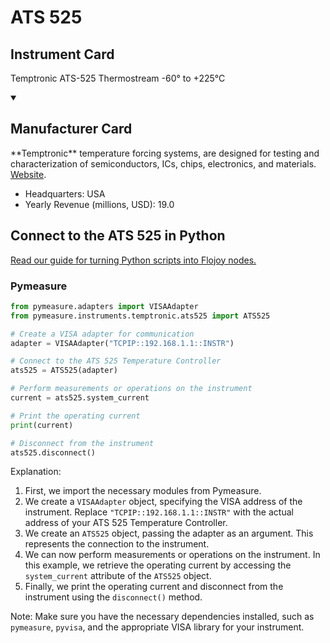 
# ATS 525

## Instrument Card

Temptronic ATS-525 Thermostream -60° to +225°C

<details open>
<summary><h2>Manufacturer Card</h2></summary>
**Temptronic** temperature forcing systems, are designed for testing and characterization of semiconductors, ICs, chips, electronics, and materials. <a href=https://www.intestthermal.com/temptronic>Website</a>.
<br>
<ul>
  <li>Headquarters: USA</li>
  <li>Yearly Revenue (millions, USD): 19.0</li>
</ul>
</details>

## Connect to the ATS 525 in Python

[Read our guide for turning Python scripts into Flojoy nodes.](https://docs.flojoy.ai/custom-nodes/creating-custom-node/)


### Pymeasure


```python
from pymeasure.adapters import VISAAdapter
from pymeasure.instruments.temptronic.ats525 import ATS525

# Create a VISA adapter for communication
adapter = VISAAdapter("TCPIP::192.168.1.1::INSTR")

# Connect to the ATS 525 Temperature Controller
ats525 = ATS525(adapter)

# Perform measurements or operations on the instrument
current = ats525.system_current

# Print the operating current
print(current)

# Disconnect from the instrument
ats525.disconnect()
```

Explanation:
1. First, we import the necessary modules from Pymeasure.
2. We create a `VISAAdapter` object, specifying the VISA address of the instrument. Replace `"TCPIP::192.168.1.1::INSTR"` with the actual address of your ATS 525 Temperature Controller.
3. We create an `ATS525` object, passing the adapter as an argument. This represents the connection to the instrument.
4. We can now perform measurements or operations on the instrument. In this example, we retrieve the operating current by accessing the `system_current` attribute of the `ATS525` object.
5. Finally, we print the operating current and disconnect from the instrument using the `disconnect()` method.

Note: Make sure you have the necessary dependencies installed, such as `pymeasure`, `pyvisa`, and the appropriate VISA library for your instrument.

